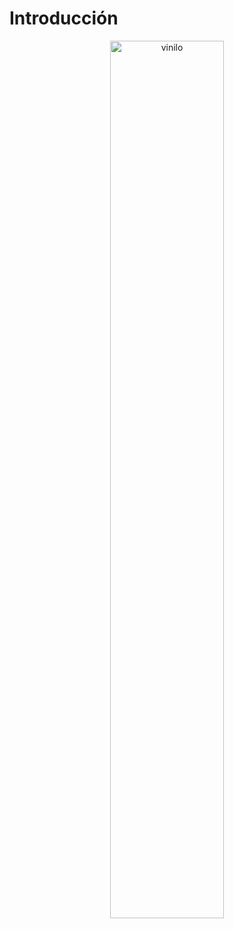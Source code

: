 # Introducción

<div align=center>
<img src="../../extras/vinilo.gif" alt="vinilo" width="60%">
</div>